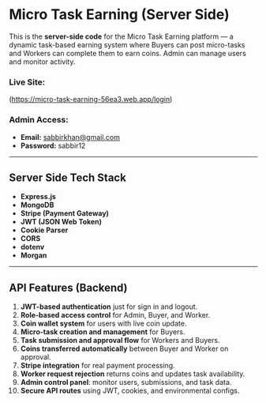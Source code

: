 # Micro Task Earning (Server Side)
This is the **server-side code** for the Micro Task Earning platform — a dynamic task-based earning system where Buyers can post micro-tasks and Workers can complete them to earn coins. Admin can manage users and monitor activity.

###  Live Site:
 (https://micro-task-earning-56ea3.web.app/login)
###  Admin Access:
- **Email:** sabbirkhan@gmail.com
- **Password:** sabbir12

---

##  Server Side Tech Stack

- **Express.js**
- **MongoDB**
- **Stripe (Payment Gateway)**
- **JWT (JSON Web Token)**
- **Cookie Parser**
- **CORS**
- **dotenv**
- **Morgan**

---

##  API Features (Backend)


1. **JWT-based authentication** just for sign in and logout.
2. **Role-based access control** for Admin, Buyer, and Worker.
3. **Coin wallet system** for users with live coin update.
4. **Micro-task creation and management** for Buyers.
5. **Task submission and approval flow** for Workers and Buyers.
6. **Coins transferred automatically** between Buyer and Worker on approval.
7. **Stripe integration** for real payment processing.
8. **Worker request rejection** returns coins and updates task availability.
9. **Admin control panel**: monitor users, submissions, and task data.
10. **Secure API routes** using JWT, cookies, and environmental configs.
